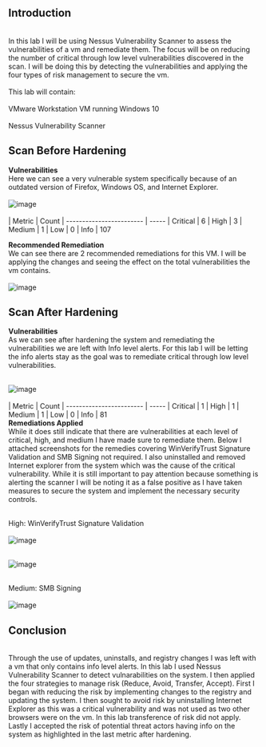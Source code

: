 ## Introduction
<br>In this lab I will be using Nessus Vulnerability Scanner to assess the vulnerabilities of a vm and remediate them. The focus will be on reducing the number of critical through low level vulnerabilities discovered in the scan. I will be doing this by detecting the vulnerabilities and applying the four types of risk management to secure the vm.</br>
<br>This lab will contain: </br>
<br>VMware Workstation VM running Windows 10</br>
<br>Nessus Vulnerability Scanner</br>

## Scan Before Hardening
<b>Vulnerabilities</b>
<br>Here we can see a very vulnerable system specifically because of an outdated version of Firefox, Windows OS, and Internet Explorer.</br>
<br>![image](https://github.com/ChrisHaugaard/NessusVM/assets/140214520/5f33dfd3-a961-4954-88fb-6a13c59fc45d)</br>
<br>
| Metric                   | Count
| ------------------------ | -----
| Critical                 | 6
| High                     | 3
| Medium                   | 1
| Low                      | 0
| Info                     | 107
</br>

<b>Recommended Remediation</b>
<br>We can see there are 2 recommended remediations for this VM. I will be applying the changes and seeing the effect on the total vulnerabilities the vm contains.</br>
<br>![image](https://github.com/ChrisHaugaard/NessusVM/assets/140214520/ab6acb65-d6bb-46bf-98f2-e1a57cf8799a)</br>

## Scan After Hardening
<b>Vulnerabilities</b>
<br>As we can see after hardening the system and remediating the vulnerabilities we are left with Info level alerts. For this lab I will be letting the info alerts stay as the goal was to remediate critical through low level vulnerabilities. </br>

<br>![image](https://github.com/ChrisHaugaard/NessusVM/assets/140214520/9baa9971-2682-4485-9a18-e38ce7808b77)</br>
<br>
| Metric                   | Count
| ------------------------ | -----
| Critical                 | 1
| High                     | 1
| Medium                   | 1
| Low                      | 0
| Info                     | 81
</br>
<b>Remediations Applied</b>
<br>While it does still indicate that there are vulnerabilities at each level of critical, high, and medium I have made sure to remediate them. Below I attached screenshots for the remedies covering WinVerifyTrust Signature Validation and SMB Signing not required. I also uninstalled and removed Internet explorer from the system which was the cause of the critical vulnerability. While it is still important to pay attention because something is alerting the scanner I will be noting it as a false positive as I have taken measures to secure the system and implement the necessary security controls.</br>

<br>High: WinVerifyTrust Signature Validation</br>
<br>![image](https://github.com/ChrisHaugaard/NessusVM/assets/140214520/9e05b92d-d876-4d36-8b4c-64949327fd32)</br>

<br>![image](https://github.com/ChrisHaugaard/NessusVM/assets/140214520/bc709a6b-138a-41f2-85be-fa88279c4212)</br>

<br>Medium: SMB Signing</br>
<br>![image](https://github.com/ChrisHaugaard/NessusVM/assets/140214520/0cc7eecf-998b-4c0f-835f-0cab9504201a)</br>


## Conclusion
<br>Through the use of updates, uninstalls, and registry changes I was left with a vm that only contains info level alerts. In this lab I used Nessus Vulnerability Scanner to detect vulnarabilities on the system. I then applied the four strategies to manage risk (Reduce, Avoid, Transfer, Accept). First I began with reducing the risk by implementing changes to the registry and updating the system. I then sought to avoid risk by uninstalling Internet Explorer as this was a critical vulnerability and was not used as two other browsers were on the vm. In this lab transference of risk did not apply. Lastly I accepted the risk of potential threat actors having info on the system as highlighted in the last metric after hardening. </br>


